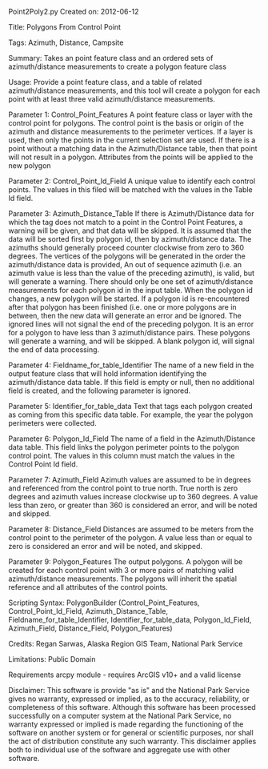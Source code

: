 
Point2Poly2.py
Created on: 2012-06-12

Title:
Polygons From Control Point

Tags:
Azimuth, Distance, Campsite

Summary:
Takes an point feature class and an ordered sets of azimuth/distance measurements to create a polygon feature class

Usage:
Provide a point feature class, and a table of related azimuth/distance measurements, and this tool will create a polygon for each point with at least three valid azimuth/distance measurements.

Parameter 1:
Control_Point_Features
A point feature class or layer with the control point for polygons. The control point is the basis or origin of the azimuth and distance measurements to the perimeter vertices.
If a layer is used, then only the points in the current selection set are used.
If there is a point without a matching data in the Azimuth/Distance table, then that point will not result in a polygon.
Attributes from the points will be applied to the new polygon

Parameter 2:
Control_Point_Id_Field
A unique value to identify each control points. The values in this filed will be matched with the values in the Table Id field.

Parameter 3:
Azimuth_Distance_Table
If there is Azimuth/Distance data for which the tag does not match to a point in the Control Point Features, a warning will be given, and that data will be skipped.
It is assumed that the data will be sorted first by polygon id, then by azimuth/distance data. The azimuths should generally proceed counter clockwise from zero to 360 degrees.
The vertices of the polygons will be generated in the order the azimuth/distance data is provided, An out of sequence azimuth (i.e. an azimuth value is less than the value of the preceding azimuth), is valid, but will generate a warning.
There should only be one set of azimuth/distance measurements for each polygon id in the input table.
When the polygon id changes, a new polygon will be started.
If a polygon id is re-encountered after that polygon has been finished (i.e. one or more polygons are in between, then the new data will generate an error and be ignored. The ignored lines will not signal the end of the preceding polygon.
It is an error for a polygon to have less than 3 azimuth/distance pairs. These polygons will generate a warning, and will be skipped.
A blank polygon id, will signal the end of data processing.

Parameter 4:
Fieldname_for_table_Identifier
The name of a new field in the output feature class that will hold information identifying the azimuth/distance data table.
If this field is  empty or null, then no additional field is created, and the following parameter is ignored.

Parameter 5:
Identifier_for_table_data
Text that tags each polygon created as coming from this specific data table.  For example, the year the polygon perimeters were collected.

Parameter 6:
Polygon_Id_Field
The name of a field in the Azimuth/Distance data table.  This field links the polygon perimeter points to the polygon control point.  The values in this column must match the values in the Control Point Id field.

Parameter 7:
Azimuth_Field
Azimuth values are assumed to be in degrees and referenced from the control point to true north. True north is zero degrees and azimuth values increase clockwise up to 360 degrees.
A value less than zero, or greater than 360 is considered an error, and will be noted and skipped.

Parameter 8:
Distance_Field
Distances are assumed to be meters from the control point to the perimeter of the polygon.
A value less than or equal to zero is considered an error and will be noted, and skipped.

Parameter 9:
Polygon_Features
The output polygons. A polygon will be created for each control point with 3 or more pairs of matching valid azimuth/distance measurements.
The polygons will inherit the spatial reference and all attributes of the control points.

Scripting Syntax:
PolygonBuilder (Control_Point_Features, Control_Point_Id_Field, Azimuth_Distance_Table, Fieldname_for_table_Identifier, Identifier_for_table_data, Polygon_Id_Field, Azimuth_Field, Distance_Field, Polygon_Features)

Credits:
Regan Sarwas, Alaska Region GIS Team, National Park Service

Limitations:
Public Domain

Requirements
arcpy module - requires ArcGIS v10+ and a valid license

Disclaimer:
This software is provide "as is" and the National Park Service gives
no warranty, expressed or implied, as to the accuracy, reliability,
or completeness of this software. Although this software has been
processed successfully on a computer system at the National Park
Service, no warranty expressed or implied is made regarding the
functioning of the software on another system or for general or
scientific purposes, nor shall the act of distribution constitute any
such warranty. This disclaimer applies both to individual use of the
software and aggregate use with other software.
